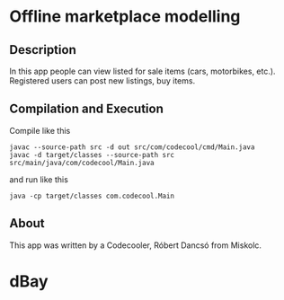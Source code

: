 # Offline marketplace modelling

## Description

In this app people can view listed for sale items (cars, motorbikes, etc.). Registered users can post new listings, buy items.

## Compilation and Execution

Compile like this

```
javac --source-path src -d out src/com/codecool/cmd/Main.java
javac -d target/classes --source-path src src/main/java/com/codecool/Main.java
```

and run like this

```
java -cp target/classes com.codecool.Main
```

## About

This app was written by a Codecooler, Róbert Dancsó from Miskolc.
# dBay
